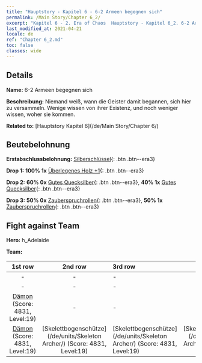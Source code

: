 ```yaml
---
title: "Hauptstory - Kapitel 6 - 6-2 Armeen begegnen sich"
permalink: /Main Story/Chapter 6_2/
excerpt: "Kapitel 6 - 2. Era of Chaos  Hauptstory - Kapitel 6_2. 6-2 Armeen begegnen sich"
last_modified_at: 2021-04-21
locale: de
ref: "Chapter 6_2.md"
toc: false
classes: wide
---
```


## Details

 **Name:** 6-2 Armeen begegnen sich

 **Beschreibung:** Niemand weiß, wann die Geister damit begannen, sich hier zu versammeln. Wenige wissen von ihrer Existenz, und noch weniger wissen, woher sie kommen.

 **Related to:** [Hauptstory Kapitel 6](/de/Main Story/Chapter 6/)

## Beutebelohnung

 **Erstabschlussbelohnung:** [Silberschlüssel](/de/Items/con_693/){: .btn .btn--era3}

 **Drop 1:** **100% 1x** [Überlegenes Holz +1](/de/Items/mat_20/){: .btn .btn--era3}

 **Drop 2:** **60% 0x** [Gutes Quecksilber](/de/Items/mat_14/){: .btn .btn--era3}, **40% 1x** [Gutes Quecksilber](/de/Items/mat_14/){: .btn .btn--era3}

 **Drop 3:** **50% 0x** [Zauberspruchrollen](/de/Items/con_694/){: .btn .btn--era3}, **50% 1x** [Zauberspruchrollen](/de/Items/con_694/){: .btn .btn--era3}


## Fight against Team
 **Hero:** h_Adelaide

 **Team:**


  | 1st row | 2nd row | 3rd row | 4th row |
  |:----:|:----:|:----|:----:|
  | - | - | - | - |
  | - | - | - | - |
  | [Dämon](/de/units/Demon/) (Score: 4831, Level:19)  | - | - | - |
  | [Dämon](/de/units/Demon/) (Score: 4831, Level:19)  | [Skelettbogenschütze](/de/units/Skeleton Archer/) (Score: 4831, Level:19)  | [Skelettbogenschütze](/de/units/Skeleton Archer/) (Score: 4831, Level:19)  | [Skelettbogenschütze](/de/units/Skeleton Archer/) (Score: 4831, Level:19)  |


